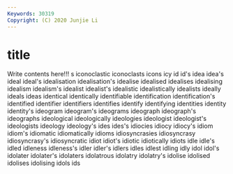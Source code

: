 ```yaml
---
Keywords: 30319
Copyright: (C) 2020 Junjie Li
---
```


# title

Write contents here!!!
s 
iconoclastic 
iconoclasts
icons 
icy 
id 
id's 
idea 
idea's 
ideal 
ideal's 
idealisation 
idealisation's
idealise 
idealised 
idealises 
idealising 
idealism 
idealism's 
idealist 
idealist's 
idealistic 
idealistically
idealists 
ideally 
ideals 
ideas 
identical 
identically 
identifiable 
identification 
identification's 
identified
identifier 
identifiers 
identifies 
identify 
identifying 
identities 
identity 
identity's 
ideogram 
ideogram's
ideograms 
ideograph 
ideograph's 
ideographs 
ideological 
ideologically 
ideologies 
ideologist 
ideologist's 
ideologists
ideology 
ideology's 
ides 
ides's 
idiocies 
idiocy 
idiocy's 
idiom 
idiom's 
idiomatic
idiomatically 
idioms 
idiosyncrasies 
idiosyncrasy 
idiosyncrasy's 
idiosyncratic 
idiot 
idiot's 
idiotic 
idiotically
idiots 
idle 
idle's 
idled 
idleness 
idleness's 
idler 
idler's 
idlers 
idles
idlest 
idling 
idly 
idol 
idol's 
idolater 
idolater's 
idolaters 
idolatrous 
idolatry
idolatry's 
idolise 
idolised 
idolises 
idolising 
idols 
ids 
